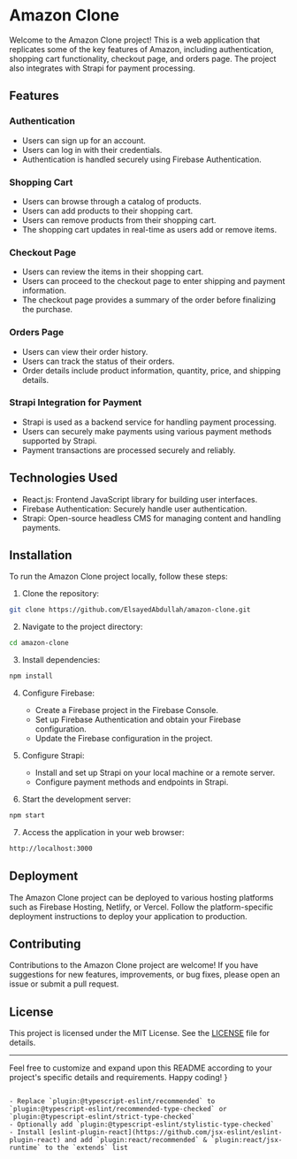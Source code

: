 
# Amazon Clone

Welcome to the Amazon Clone project! This is a web application that replicates some of the key features of Amazon, including authentication, shopping cart functionality, checkout page, and orders page. The project also integrates with Strapi for payment processing.

## Features

### Authentication

- Users can sign up for an account.
- Users can log in with their credentials.
- Authentication is handled securely using Firebase Authentication.

### Shopping Cart

- Users can browse through a catalog of products.
- Users can add products to their shopping cart.
- Users can remove products from their shopping cart.
- The shopping cart updates in real-time as users add or remove items.

### Checkout Page

- Users can review the items in their shopping cart.
- Users can proceed to the checkout page to enter shipping and payment information.
- The checkout page provides a summary of the order before finalizing the purchase.

### Orders Page

- Users can view their order history.
- Users can track the status of their orders.
- Order details include product information, quantity, price, and shipping details.

### Strapi Integration for Payment

- Strapi is used as a backend service for handling payment processing.
- Users can securely make payments using various payment methods supported by Strapi.
- Payment transactions are processed securely and reliably.

## Technologies Used

- React.js: Frontend JavaScript library for building user interfaces.
- Firebase Authentication: Securely handle user authentication.
- Strapi: Open-source headless CMS for managing content and handling payments.

## Installation

To run the Amazon Clone project locally, follow these steps:

1. Clone the repository:

```bash
git clone https://github.com/ElsayedAbdullah/amazon-clone.git
```

2. Navigate to the project directory:

```bash
cd amazon-clone
```

3. Install dependencies:

```bash
npm install
```

4. Configure Firebase:

   - Create a Firebase project in the Firebase Console.
   - Set up Firebase Authentication and obtain your Firebase configuration.
   - Update the Firebase configuration in the project.

5. Configure Strapi:

   - Install and set up Strapi on your local machine or a remote server.
   - Configure payment methods and endpoints in Strapi.

6. Start the development server:

```bash
npm start
```

7. Access the application in your web browser:

```bash
http://localhost:3000
```

## Deployment

The Amazon Clone project can be deployed to various hosting platforms such as Firebase Hosting, Netlify, or Vercel. Follow the platform-specific deployment instructions to deploy your application to production.

## Contributing

Contributions to the Amazon Clone project are welcome! If you have suggestions for new features, improvements, or bug fixes, please open an issue or submit a pull request.

## License

This project is licensed under the MIT License. See the [LICENSE](LICENSE) file for details.

---

Feel free to customize and expand upon this README according to your project's specific details and requirements. Happy coding!
}
```

- Replace `plugin:@typescript-eslint/recommended` to `plugin:@typescript-eslint/recommended-type-checked` or `plugin:@typescript-eslint/strict-type-checked`
- Optionally add `plugin:@typescript-eslint/stylistic-type-checked`
- Install [eslint-plugin-react](https://github.com/jsx-eslint/eslint-plugin-react) and add `plugin:react/recommended` & `plugin:react/jsx-runtime` to the `extends` list

